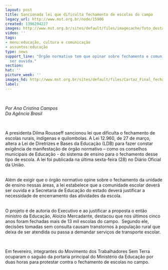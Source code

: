 ```yaml
---
layout: post
title: Sancionada lei que dificulta fechamento de escolas do campo
legacy_url: http://www.mst.org.br/node/15906
created: 1396294227
images: http://www.mst.org.br/sites/default/files/imagecache/foto_destaque/Cartaz_Final_fechar_escola.jpg
video: ''
tags:
- menu:educação, cultura e comunicação
- assuntos:educação
type: news
support_line: "Órgão normativo tem que opinar sobre fechamento e comunidade deverá
  ser ouvida."
section: 
hat: ''
picture_week: ''
images_hd: http://www.mst.org.br/sites/default/files/Cartaz_Final_fechar_escola.jpg
label: 
---
```

<p class="MsoNormal">&nbsp;</p><p class="MsoNormal"><em>Por Ana Cristina Campos<br>Da Agência Brasil</em></p><p class="MsoNormal"><o:p>&nbsp;</o:p></p><p class="MsoNormal">A presidenta Dilma Rousseff sancionou lei que dificulta o fechamento de escolas rurais, indígenas e quilombolas.&nbsp;A Lei 12.960, de 27 de março, altera a Lei de Diretrizes e Bases da Educação (LDB) para fazer constar exigência de manifestação de órgão normativo – como os conselhos municipais de Educação - do sistema de ensino para o fechamento desse tipo de escola. A lei foi publicada na última sexta-feira (28) no Diário Oficial da União.</p><p class="MsoNormal"><br>Além de exigir que o órgão normativo opine sobre o fechamento da unidade de ensino nessas áreas, a lei estabelece que a comunidade escolar deverá ser ouvida e a Secretaria de Educação do estado deverá justificar a necessidade de encerramento das atividades da escola.</p><p class="MsoNormal"><br>O projeto é de autoria do Executivo e ao justificar a proposta o então ministro da Educação, Aloizio Mercadante, destacou que nos últimos cinco anos foram fechadas mais de 13 mil escolas do campo.&nbsp; Segundo ele, decisões tomadas sem consulta causam transtornos à população rural que deixa de ser atendida ou passa a demandar serviços de transporte escolar.</p><p class="MsoNormal">&nbsp;</p><p class="MsoNormal">Em fevereiro, integrantes do Movimento dos Trabalhadores Sem Terra ocuparam o saguão da portaria principal do Ministério da Educação por duas horas para protestar contra o fechamento de escolas no campo.</p><p class="MsoNormal">&nbsp;</p>
